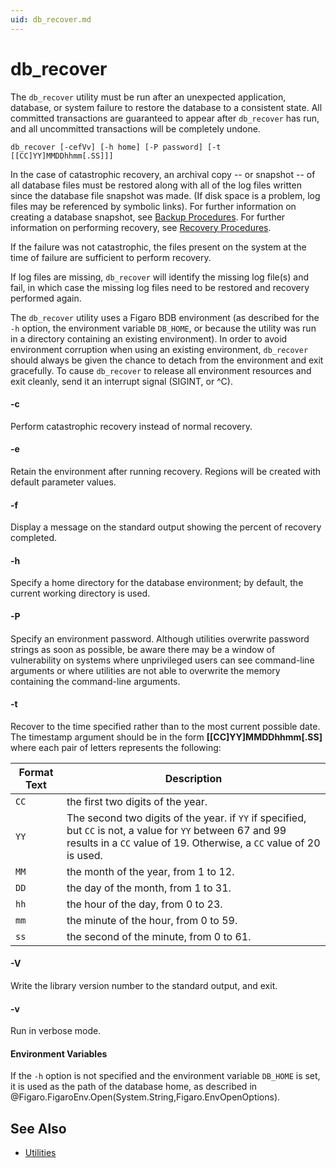 ```yaml
---
uid: db_recover.md
---
```


# db_recover

The `db_recover` utility must be run after an unexpected application, database, or system failure to restore the database to a consistent state. All committed transactions are guaranteed to appear after `db_recover` has run, and all uncommitted transactions will be completely undone.


```
db_recover [-cefVv] [-h home] [-P password] [-t [[CC]YY]MMDDhhmm[.SS]]]
```

In the case of catastrophic recovery, an archival copy -- or snapshot -- of all database files must be restored along with all of the log files written since the database file snapshot was made. (If disk space is a problem, log files may be referenced by symbolic links). For further information on creating a database snapshot, see [Backup Procedures](xref:backup-procedures.md). For further information on performing recovery, see [Recovery Procedures](xref:recovery-procedures.md).


If the failure was not catastrophic, the files present on the system at the time of failure are sufficient to perform recovery.


If log files are missing, `db_recover` will identify the missing log file(s) and fail, in which case the missing log files need to be restored and recovery performed again.


The `db_recover` utility uses a Figaro BDB environment (as described for the `-h` option, the environment variable `DB_HOME`, or because the utility was run in a directory containing an existing environment). In order to avoid environment corruption when using an existing environment, `db_recover` should always be given the chance to detach from the environment and exit gracefully. To cause `db_recover` to release all environment resources and exit cleanly, send it an interrupt signal (SIGINT, or ^C).



#### -c

Perform catastrophic recovery instead of normal recovery.



#### -e

Retain the environment after running recovery. Regions will be created with default parameter values.



#### -f

Display a message on the standard output showing the percent of recovery completed.



#### -h

Specify a home directory for the database environment; by default, the current working directory is used.



#### -P

Specify an environment password. Although utilities overwrite password strings as soon as possible, be aware there may be a window of vulnerability on systems where unprivileged users can see command-line arguments or where utilities are not able to overwrite the memory containing the command-line arguments.



#### -t

Recover to the time specified rather than to the most current possible date. The timestamp argument should be in the form **[[CC]YY]MMDDhhmm[.SS]** where each pair of letters represents the following:

Format Text | Description
----------- | -----------
`CC` | the first two digits of the year.
`YY` | The second two digits of the year. if `YY` if specified, but `CC` is not, a value for `YY` between 67 and 99 results in a `CC` value of 19. Otherwise, a `CC` value of 20 is used.
`MM` | the month of the year, from 1 to 12.
`DD` | the day of the month, from 1 to 31.
`hh` | the hour of the day, from 0 to 23.
`mm` | the minute of the hour, from 0 to 59.
`ss` | the second of the minute, from 0 to 61.

#### -V

Write the library version number to the standard output, and exit.

#### -v

Run in verbose mode.

#### Environment Variables

If the `-h` option is not specified and the environment variable `DB_HOME` is set, it is used as the path of the database home, as described in @Figaro.FigaroEnv.Open(System.String,Figaro.EnvOpenOptions).



## See Also

* [Utilities](xref:utilities.md)